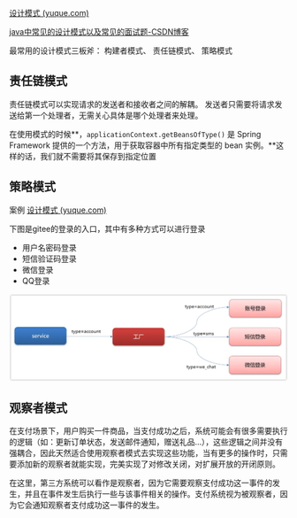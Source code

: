 [设计模式 (yuque.com)](https://www.yuque.com/xiaobaicaio/gh8rmw/vlvoeqfvc6779lky?singleDoc#NaoiR)

[java中常见的设计模式以及常见的面试题-CSDN博客](https://blog.csdn.net/weixin_43784341/article/details/136682931?spm=1000.2115.3001.6382&utm_medium=distribute.pc_feed_v2.none-task-blog-personrec_tag-5-136682931-null-null.329^v9^个推pc首页推荐—桶10&depth_1-utm_source=distribute.pc_feed_v2.none-task-blog-personrec_tag-5-136682931-null-null.329^v9^个推pc首页推荐—桶10)



最常用的设计模式三板斧： 构建者模式、 责任链模式、 策略模式



## 责任链模式

责任链模式可以实现请求的发送者和接收者之间的解耦。 发送者只需要将请求发送给第一个处理者，无需关心具体是哪个处理者来处理。

在使用模式的时候**，`applicationContext.getBeansOfType()` 是 Spring Framework 提供的一个方法，用于获取容器中所有指定类型的 bean 实例。**这样的话，我们就不需要将其保存到指定位置





## 策略模式

案例 [设计模式 (yuque.com)](https://www.yuque.com/xiaobaicaio/gh8rmw/vlvoeqfvc6779lky?singleDoc#jzz3h)

下图是gitee的登录的入口，其中有多种方式可以进行登录

- 用户名密码登录
- 短信验证码登录
- 微信登录
- QQ登录

![img](images/1691741051128-359a73fd-b9b5-48a0-8dfc-4f2343ba2004.png)





## 观察者模式

在⽀付场景下，⽤户购买⼀件商品，当⽀付成功之后，系统可能会有很多需要执⾏的逻辑（如：更新订单状态，发送邮件通知，赠送礼品…），这些逻辑之间并没有强耦合，因此天然适合使⽤观察者模式去实现这些功能，当有更多的操作时，只需要添加新的观察者就能实现，完美实现了对修改关闭，对扩展开放的开闭原则。

在这里，第三方系统可以看作是观察者，因为它需要观察支付成功这一事件的发生，并且在事件发生后执行一些与该事件相关的操作。支付系统视为被观察者，因为它会通知观察者支付成功这一事件的发生。





